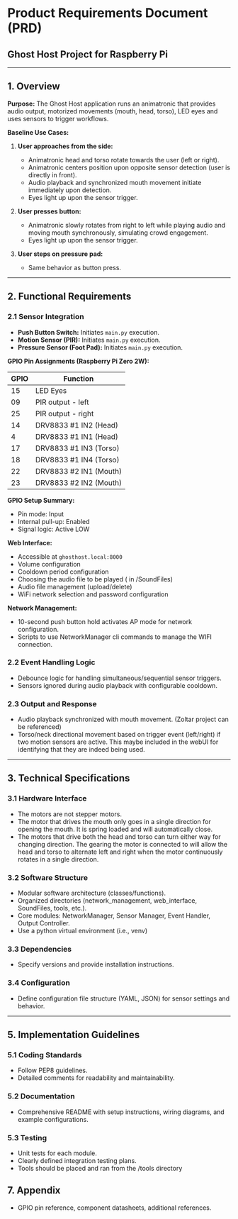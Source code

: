 # Product Requirements Document (PRD)

## Ghost Host Project for Raspberry Pi

---

## 1. Overview

**Purpose:**
The Ghost Host application runs an animatronic that provides audio output, motorized movements (mouth, head, torso), LED eyes and uses sensors to trigger workflows.

**Baseline Use Cases:**

1. **User approaches from the side:**

   * Animatronic head and torso rotate towards the user (left or right).
   * Animatronic centers position upon opposite sensor detection (user is directly in front).
   * Audio playback and synchronized mouth movement initiate immediately upon detection.
   * Eyes light up upon the sensor trigger.

2. **User presses button:**

   * Animatronic slowly rotates from right to left while playing audio and moving mouth synchronously, simulating crowd engagement.
   * Eyes light up upon the sensor trigger.

3. **User steps on pressure pad:**

   * Same behavior as button press.

---

## 2. Functional Requirements

### 2.1 Sensor Integration

* **Push Button Switch:** Initiates `main.py` execution.
* **Motion Sensor (PIR):** Initiates `main.py` execution.
* **Pressure Sensor (Foot Pad):** Initiates `main.py` execution.

**GPIO Pin Assignments (Raspberry Pi Zero 2W):**

| GPIO | Function               |
| ---- | ---------------------- |
| 15   | LED Eyes               |
| 09   | PIR output - left      |
| 25   | PIR output - right     |
| 14   | DRV8833 #1 IN2 (Head)  |
| 4    | DRV8833 #1 IN1 (Head)  |
| 17   | DRV8833 #1 IN3 (Torso) |
| 18   | DRV8833 #1 IN4 (Torso) |
| 22   | DRV8833 #2 IN1 (Mouth) |
| 23   | DRV8833 #2 IN2 (Mouth) |

**GPIO Setup Summary:**

* Pin mode: Input
* Internal pull-up: Enabled
* Signal logic: Active LOW

**Web Interface:**

* Accessible at `ghosthost.local:8000`
* Volume configuration
* Cooldown period configuration
* Choosing the audio file to be played ( in /SoundFiles)
* Audio file management (upload/delete)
* WiFi network selection and password configuration

**Network Management:**

* 10-second push button hold activates AP mode for network configuration.
* Scripts to use NetworkManager cli commands to manage the WIFI connection. 

### 2.2 Event Handling Logic

* Debounce logic for handling simultaneous/sequential sensor triggers.
* Sensors ignored during audio playback with configurable cooldown.

### 2.3 Output and Response

* Audio playback synchronized with mouth movement. (Zoltar project can be referenced)
* Torso/neck directional movement based on trigger event (left/right) if two motion sensors are active. This maybe included in the webUI for identifying that they are indeed being used.

---

## 3. Technical Specifications

### 3.1 Hardware Interface

* The motors are not stepper motors.
* The motor that drives the mouth only goes in a single direction for opening the mouth. It is spring loaded and will automatically close.
* The motors that drive both the head and torso can turn either way for changing direction. The gearing the motor is connected to will allow the head and torso to alternate left and right when the motor continuously rotates in a single direction.


### 3.2 Software Structure

* Modular software architecture (classes/functions).
* Organized directories (network_management, web_interface, SoundFiles, tools, etc.).
* Core modules: NetworkManager, Sensor Manager, Event Handler, Output Controller.
* Use a python virtual environment (i.e., venv)

### 3.3 Dependencies

* Specify versions and provide installation instructions.

### 3.4 Configuration

* Define configuration file structure (YAML, JSON) for sensor settings and behavior.

---

## 5. Implementation Guidelines

### 5.1 Coding Standards

* Follow PEP8 guidelines.
* Detailed comments for readability and maintainability.

### 5.2 Documentation

* Comprehensive README with setup instructions, wiring diagrams, and example configurations.

### 5.3 Testing

* Unit tests for each module.
* Clearly defined integration testing plans.
* Tools should be placed and ran from the /tools directory

## 7. Appendix

* GPIO pin reference, component datasheets, additional references.
